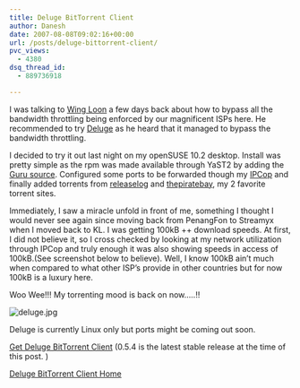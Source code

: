 ```yaml
---
title: Deluge BitTorrent Client
author: Danesh
date: 2007-08-08T09:02:16+00:00
url: /posts/deluge-bittorrent-client/
pvc_views:
  - 4380
dsq_thread_id:
  - 889736918

---
```

I was talking to [Wing Loon][1] a few days back about how to bypass all the bandwidth throttling being enforced by our magnificent ISPs here. He recommended to try [Deluge][2] as he heard that it managed to bypass the bandwidth throttling.

I decided to try it out last night on my openSUSE 10.2 desktop. Install was pretty simple as the rpm was made available through YaST2 by adding the [Guru source][3]. Configured some ports to be forwarded though my [IPCop][4] and finally added torrents from [releaselog][5] and [thepiratebay][6], my 2 favorite torrent sites.

Immediately, I saw a miracle unfold in front of me, something I thought I would never see again since moving back from PenangFon to Streamyx when I moved back to KL. I was getting 100kB ++ download speeds. At first, I did not believe it, so I cross checked by looking at my network utilization through IPCop and truly enough it was also showing speeds in access of 100kB.(See screenshot below to believe). Well, I know 100kB ain&#8217;t much when compared to what other ISP&#8217;s provide in other countries but for now 100kB is a luxury here.

Woo Wee!!! My torrenting mood is back on now&#8230;..!!

![deluge.jpg][7] 

Deluge is currently Linux only but ports might be coming out soon.

[Get Deluge BitTorrent Client][8] (0.5.4 is the latest stable release at the time of this post. )

[Deluge BitTorrent Client Home][2]

 [1]: http://wingloon.com/2007/08/07/deluge-054/
 [2]: http://deluge-torrent.org/
 [3]: http://ftp.gwdg.de/pub/linux/misc/suser-guru/rpm/10.2/
 [4]: http://www.ipcop.org/
 [5]: http://rlslog.net/
 [6]: http://thepiratebay.org/
 [7]: /wp-content/uploads/2007/08/deluge.jpg
 [8]: http://deluge-torrent.org/downloads